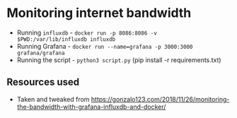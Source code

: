 # Monitoring internet bandwidth

* Running `influxdb` - `docker run -p 8086:8086 -v $PWD:/var/lib/influxdb influxdb`
* Running Grafana - `docker run --name=grafana -p 3000:3000 grafana/grafana`
* Running the script - `python3 script.py` (pip install -r requirements.txt)

## Resources used

* Taken and tweaked from https://gonzalo123.com/2018/11/26/monitoring-the-bandwidth-with-grafana-influxdb-and-docker/
